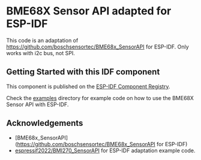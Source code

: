# BME68X Sensor API adapted for ESP-IDF
This code is an adaptation of https://github.com/boschsensortec/BME68x_SensorAPI for ESP-IDF.
Only works with i2c bus, not SPI.

## Getting Started with this IDF component
This component is published on the [ESP-IDF Component Registry](https://components.espressif.com/components/francisduvivier/bme68x_sensorapi_espidf).

Check the [examples](./examples) directory for example code on how to use the BME68X Sensor API with ESP-IDF.

## Acknowledgements
- [BME68x_SensorAPI](https://github.com/boschsensortec/BME68x_SensorAPI for ESP-IDF)
- [espressif2022/BMI270_SensorAPI](https://github.com/espressif2022/BMI270_SensorAPI) for ESP-IDF adaptation example code.